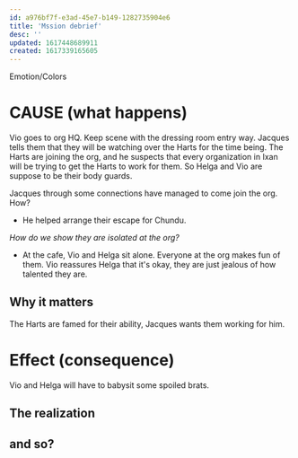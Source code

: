 ```yaml
---
id: a976bf7f-e3ad-45e7-b149-1282735904e6
title: 'Mssion debrief'
desc: ''
updated: 1617448689911
created: 1617339165605
---
```

Emotion/Colors
>

# CAUSE (what happens)
Vio goes to org HQ. Keep scene with the dressing room entry way.
Jacques tells them that they will be watching over the Harts for the time being.
The Harts are joining the org, and he suspects that every organization in Ixan will be trying to get the Harts to work for them. So Helga and Vio are suppose to be their body guards.

Jacques through some connections have managed to come join the org. How?
- He helped arrange their escape for Chundu.

*How do we show they are isolated at the org?*
- At the cafe, Vio and Helga sit alone. Everyone at the org makes fun of them.
Vio reassures Helga that it's okay, they are just jealous of how talented they are.

##  Why it matters
The Harts are famed for their ability, Jacques wants them working for him.

# Effect (consequence) 
Vio and Helga will have to babysit some spoiled brats.

## The realization

## and so?
